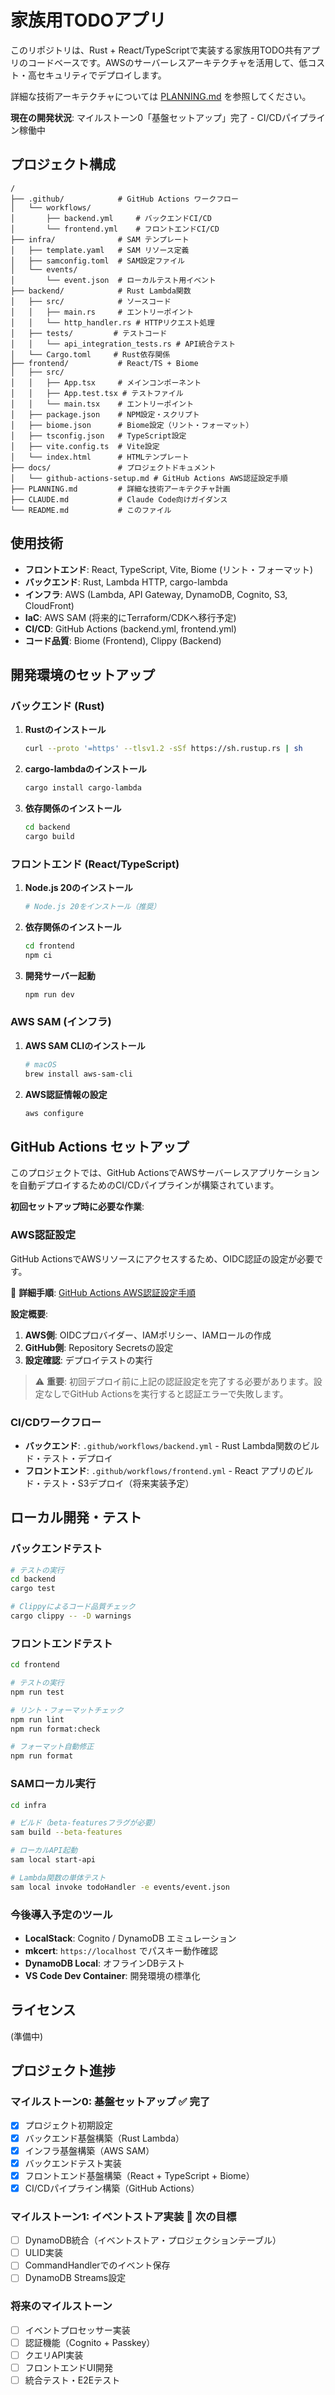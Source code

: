 # 家族用TODOアプリ

このリポジトリは、Rust + React/TypeScriptで実装する家族用TODO共有アプリのコードベースです。AWSのサーバーレスアーキテクチャを活用して、低コスト・高セキュリティでデプロイします。

詳細な技術アーキテクチャについては [PLANNING.md](./PLANNING.md) を参照してください。

**現在の開発状況**: マイルストーン0「基盤セットアップ」完了 - CI/CDパイプライン稼働中

## プロジェクト構成

```
/
├── .github/            # GitHub Actions ワークフロー
│   └── workflows/
│       ├── backend.yml     # バックエンドCI/CD
│       └── frontend.yml    # フロントエンドCI/CD
├── infra/              # SAM テンプレート
│   ├── template.yaml   # SAM リソース定義
│   ├── samconfig.toml  # SAM設定ファイル
│   └── events/
│       └── event.json  # ローカルテスト用イベント
├── backend/            # Rust Lambda関数
│   ├── src/            # ソースコード
│   │   ├── main.rs     # エントリーポイント
│   │   └── http_handler.rs # HTTPリクエスト処理
│   ├── tests/         # テストコード
│   │   └── api_integration_tests.rs # API統合テスト
│   └── Cargo.toml     # Rust依存関係
├── frontend/           # React/TS + Biome
│   ├── src/
│   │   ├── App.tsx     # メインコンポーネント
│   │   ├── App.test.tsx # テストファイル
│   │   └── main.tsx    # エントリーポイント
│   ├── package.json    # NPM設定・スクリプト
│   ├── biome.json      # Biome設定（リント・フォーマット）
│   ├── tsconfig.json   # TypeScript設定
│   ├── vite.config.ts  # Vite設定
│   └── index.html      # HTMLテンプレート
├── docs/               # プロジェクトドキュメント
│   └── github-actions-setup.md # GitHub Actions AWS認証設定手順
├── PLANNING.md         # 詳細な技術アーキテクチャ計画
├── CLAUDE.md           # Claude Code向けガイダンス
└── README.md           # このファイル
```

## 使用技術

- **フロントエンド**: React, TypeScript, Vite, Biome (リント・フォーマット)
- **バックエンド**: Rust, Lambda HTTP, cargo-lambda
- **インフラ**: AWS (Lambda, API Gateway, DynamoDB, Cognito, S3, CloudFront)
- **IaC**: AWS SAM (将来的にTerraform/CDKへ移行予定)
- **CI/CD**: GitHub Actions (backend.yml, frontend.yml)
- **コード品質**: Biome (Frontend), Clippy (Backend)

## 開発環境のセットアップ

### バックエンド (Rust)

1. **Rustのインストール**
   ```bash
   curl --proto '=https' --tlsv1.2 -sSf https://sh.rustup.rs | sh
   ```

2. **cargo-lambdaのインストール**
   ```bash
   cargo install cargo-lambda
   ```

3. **依存関係のインストール**
   ```bash
   cd backend
   cargo build
   ```

### フロントエンド (React/TypeScript)

1. **Node.js 20のインストール**
   ```bash
   # Node.js 20をインストール（推奨）
   ```

2. **依存関係のインストール**
   ```bash
   cd frontend
   npm ci
   ```

3. **開発サーバー起動**
   ```bash
   npm run dev
   ```

### AWS SAM (インフラ)

1. **AWS SAM CLIのインストール**
   ```bash
   # macOS
   brew install aws-sam-cli
   ```

2. **AWS認証情報の設定**
   ```bash
   aws configure
   ```

## GitHub Actions セットアップ

このプロジェクトでは、GitHub ActionsでAWSサーバーレスアプリケーションを自動デプロイするためのCI/CDパイプラインが構築されています。

**初回セットアップ時に必要な作業**:

### AWS認証設定
GitHub ActionsでAWSリソースにアクセスするため、OIDC認証の設定が必要です。

📖 **詳細手順**: [GitHub Actions AWS認証設定手順](./docs/github-actions-setup.md)

**設定概要**:
1. **AWS側**: OIDCプロバイダー、IAMポリシー、IAMロールの作成
2. **GitHub側**: Repository Secretsの設定
3. **設定確認**: デプロイテストの実行

> ⚠️ **重要**: 初回デプロイ前に上記の認証設定を完了する必要があります。設定なしでGitHub Actionsを実行すると認証エラーで失敗します。

### CI/CDワークフロー
- **バックエンド**: `.github/workflows/backend.yml` - Rust Lambda関数のビルド・テスト・デプロイ
- **フロントエンド**: `.github/workflows/frontend.yml` - React アプリのビルド・テスト・S3デプロイ（将来実装予定）

## ローカル開発・テスト

### バックエンドテスト

```bash
# テストの実行
cd backend
cargo test

# Clippyによるコード品質チェック
cargo clippy -- -D warnings
```

### フロントエンドテスト

```bash
cd frontend

# テストの実行
npm run test

# リント・フォーマットチェック
npm run lint
npm run format:check

# フォーマット自動修正
npm run format
```

### SAMローカル実行

```bash
cd infra

# ビルド（beta-featuresフラグが必要）
sam build --beta-features

# ローカルAPI起動
sam local start-api

# Lambda関数の単体テスト
sam local invoke todoHandler -e events/event.json
```

### 今後導入予定のツール
- **LocalStack**: Cognito / DynamoDB エミュレーション
- **mkcert**: `https://localhost` でパスキー動作確認
- **DynamoDB Local**: オフラインDBテスト
- **VS Code Dev Container**: 開発環境の標準化

## ライセンス

(準備中)

## プロジェクト進捗

### マイルストーン0: 基盤セットアップ ✅ 完了
- [x] プロジェクト初期設定
- [x] バックエンド基盤構築（Rust Lambda）
- [x] インフラ基盤構築（AWS SAM）
- [x] バックエンドテスト実装
- [x] フロントエンド基盤構築（React + TypeScript + Biome）
- [x] CI/CDパイプライン構築（GitHub Actions）

### マイルストーン1: イベントストア実装 🚧 次の目標
- [ ] DynamoDB統合（イベントストア・プロジェクションテーブル）
- [ ] ULID実装
- [ ] CommandHandlerでのイベント保存
- [ ] DynamoDB Streams設定

### 将来のマイルストーン
- [ ] イベントプロセッサー実装
- [ ] 認証機能（Cognito + Passkey）
- [ ] クエリAPI実装
- [ ] フロントエンドUI開発
- [ ] 統合テスト・E2Eテスト
